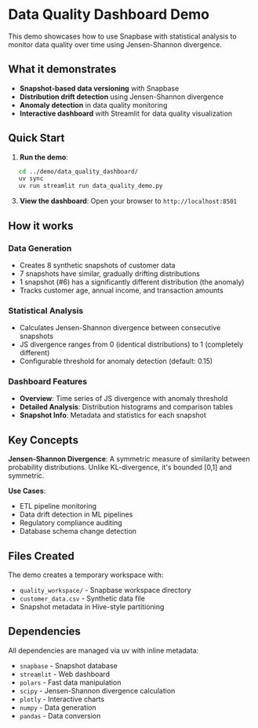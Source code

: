 # Data Quality Dashboard Demo

This demo showcases how to use Snapbase with statistical analysis to monitor data quality over time using Jensen-Shannon divergence.

## What it demonstrates

- **Snapshot-based data versioning** with Snapbase
- **Distribution drift detection** using Jensen-Shannon divergence
- **Anomaly detection** in data quality monitoring
- **Interactive dashboard** with Streamlit for data quality visualization

## Quick Start

1. **Run the demo**:
```bash
   cd ../demo/data_quality_dashboard/
   uv sync
   uv run streamlit run data_quality_demo.py
```

3. **View the dashboard**: Open your browser to `http://localhost:8501`

## How it works

### Data Generation
- Creates 8 synthetic snapshots of customer data
- 7 snapshots have similar, gradually drifting distributions  
- 1 snapshot (#6) has a significantly different distribution (the anomaly)
- Tracks customer age, annual income, and transaction amounts

### Statistical Analysis
- Calculates Jensen-Shannon divergence between consecutive snapshots
- JS divergence ranges from 0 (identical distributions) to 1 (completely different)
- Configurable threshold for anomaly detection (default: 0.15)

### Dashboard Features
- **Overview**: Time series of JS divergence with anomaly threshold
- **Detailed Analysis**: Distribution histograms and comparison tables
- **Snapshot Info**: Metadata and statistics for each snapshot

## Key Concepts

**Jensen-Shannon Divergence**: A symmetric measure of similarity between probability distributions. Unlike KL-divergence, it's bounded [0,1] and symmetric.

**Use Cases**:
- ETL pipeline monitoring
- Data drift detection in ML pipelines  
- Regulatory compliance auditing
- Database schema change detection

## Files Created

The demo creates a temporary workspace with:
- `quality_workspace/` - Snapbase workspace directory
- `customer_data.csv` - Synthetic data file
- Snapshot metadata in Hive-style partitioning

## Dependencies

All dependencies are managed via uv with inline metadata:
- `snapbase` - Snapshot database
- `streamlit` - Web dashboard
- `polars` - Fast data manipulation
- `scipy` - Jensen-Shannon divergence calculation
- `plotly` - Interactive charts
- `numpy` - Data generation
- `pandas` - Data conversion
